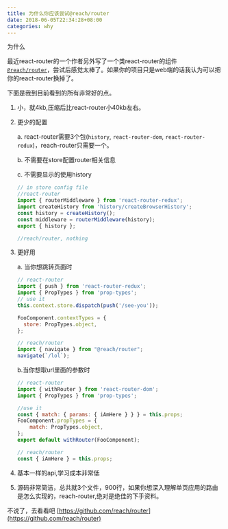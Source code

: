 ```yaml
---
title: 为什么你应该尝试@reach/router
date: 2018-06-05T22:34:28+08:00
categories: why
---
```


为什么
<!--more-->


最近react-router的一个作者另外写了一个类react-router的组件[`@reach/router`](https://github.com/reach/router)，尝试后感觉太棒了。如果你的项目只是web端的话我认为可以把你的react-router换掉了。

下面是我到目前看到的所有非常好的点。

1. 小，就4kb,压缩后比react-router小40kb左右。

2. 更少的配置

    a. react-router需要3个包(`history`, `react-router-dom`, `react-router-redux`)，reach-router只需要一个。

    b. 不需要在store配置router相关信息

    c. 不需要显示的使用history

    ```js
    // in store config file
    //react-router
    import { routerMiddleware } from 'react-router-redux';
    import createHistory from 'history/createBrowserHistory';
    const history = createHistory();
    const middleware = routerMiddleware(history);
    export { history };

    //reach/router, nothing

    ```

3. 更好用

    a. 当你想跳转页面时
    ```js
    // react-router
    import { push } from 'react-router-redux';
    import { PropTypes } from 'prop-types';
    // use it
    this.context.store.dispatch(push('/see-you'));

    FooComponent.contextTypes = {
      store: PropTypes.object,
    };
    ```

    ```js
    // reach/router
    import { navigate } from "@reach/router";
    navigate(`/lol`);
    ```

    b.当你想取url里面的参数时
    ```js
    // react-router
    import { withRouter } from 'react-router-dom';
    import { PropTypes } from 'prop-types';

    //use it
    const { match: { params: { iAmHere } } } = this.props;
    FooComponent.propTypes = {
        match: PropTypes.object,
    };
    export default withRouter(FooComponent);
    ```
    ```js
    // reach/router
    const { iAmHere } = this.props;
    ```

4. 基本一样的api,学习成本非常低

5. 源码非常简洁，总共就3个文件，900行，如果你想深入理解单页应用的路由是怎么实现的，reach-router,绝对是绝佳的下手资料。


不说了，去看看吧
[https://github.com/reach/router](https://github.com/reach/router)